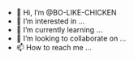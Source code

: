 - 👋 Hi, I’m @BO-LIKE-CHICKEN
- 👀 I’m interested in ...
- 🌱 I’m currently learning ...
- 💞️ I’m looking to collaborate on ...
- 📫 How to reach me ...

<!---
BO-LIKE-CHICKEN/BO-LIKE-CHICKEN is a ✨ special ✨ repository because its `README.md` (this file) appears on your GitHub profile.
You can click the Preview link to take a look at your changes.
--->
